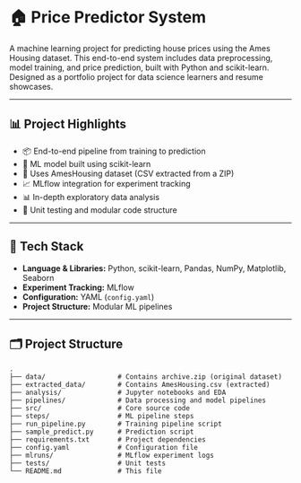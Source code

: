 # 🏠 Price Predictor System

A machine learning project for predicting house prices using the Ames Housing dataset. This end-to-end system includes data preprocessing, model training, and price prediction, built with Python and scikit-learn. Designed as a portfolio project for data science learners and resume showcases.

---

## 📊 Project Highlights

- 📦 End-to-end pipeline from training to prediction  
- 🧠 ML model built using scikit-learn  
- 📁 Uses AmesHousing dataset (CSV extracted from a ZIP)  
- 📈 MLflow integration for experiment tracking  
- 📊 In-depth exploratory data analysis  
- 🧪 Unit testing and modular code structure  

---

## 🔧 Tech Stack

- **Language & Libraries:** Python, scikit-learn, Pandas, NumPy, Matplotlib, Seaborn  
- **Experiment Tracking:** MLflow  
- **Configuration:** YAML (`config.yaml`)  
- **Project Structure:** Modular ML pipelines  

---

## 🗂 Project Structure

```text
.
├── data/                  # Contains archive.zip (original dataset)
├── extracted_data/        # Contains AmesHousing.csv (extracted)
├── analysis/              # Jupyter notebooks and EDA
├── pipelines/             # Data processing and model pipelines
├── src/                   # Core source code
├── steps/                 # ML pipeline steps
├── run_pipeline.py        # Training pipeline script
├── sample_predict.py      # Prediction script
├── requirements.txt       # Project dependencies
├── config.yaml            # Configuration file
├── mlruns/                # MLflow experiment logs
├── tests/                 # Unit tests
└── README.md              # This file
